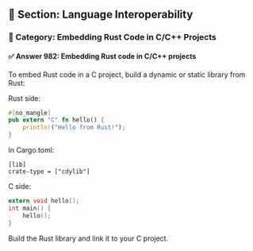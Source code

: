 ## 📘 Section: Language Interoperability  
### 🔹 Category: Embedding Rust Code in C/C++ Projects  
#### ✅ Answer 982: Embedding Rust code in C/C++ projects

To embed Rust code in a C project, build a dynamic or static library from Rust:

Rust side:
```rust
#[no_mangle]
pub extern "C" fn hello() {
    println!("Hello from Rust!");
}
```

In Cargo.toml:
```
[lib]
crate-type = ["cdylib"]
```

C side:
```c
extern void hello();
int main() {
    hello();
}
```

Build the Rust library and link it to your C project.
